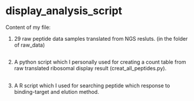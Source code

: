 # display_analysis_script
Content of my file:
1. 29 raw peptide data samples translated from NGS resluts. (in the folder of raw_data)
##
2. A python script which I personally used for creating a count table from raw translated ribosomal display result (creat_all_peptides.py).
##
3. A R script which I used for searching peptide which response to binding-target and elution method.
